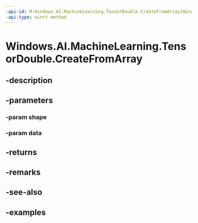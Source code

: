 ```yaml
---
-api-id: M:Windows.AI.MachineLearning.TensorDouble.CreateFromArray(Windows.Foundation.Collections.IIterable{System.Int64},System.Double[])
-api-type: winrt method
---
```


<!-- Method syntax.
public TensorDouble TensorDouble.CreateFromArray(IIterable<Int64> shape, Double[] data)
-->

# Windows.AI.MachineLearning.TensorDouble.CreateFromArray

## -description

## -parameters
### -param shape

### -param data

## -returns

## -remarks

## -see-also

## -examples


